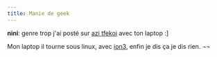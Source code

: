 ```yaml
---
title: Manie de geek
---
```


**nini**: genre trop j'ai posté sur [azi tfekoi](http://azi.tfekoi.org) avec ton laptop :]

Mon laptop il tourne sous linux, avec
[ion3](http://modeemi.cs.tut.fi/~tuomov/ion/intro.html#screenshots), enfin je
dis ça je dis rien. ¬¬

